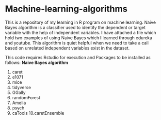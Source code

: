 # Machine-learning-algorithms
This is a repository of my learning in R program on machine learning. 
Naive Bayes algorithm is a classifier used to identify the dependent or target variable 
with the help of independent variables. I have attached a file which hold two examples
of using Naive Bayes which I learned through edureka and youtube. This algorithm is 
quiet helpful when we need to take a call based on unrelated independent variables 
exist in the dataset.

This code requires Rstudio for execution
and Packages to be installed as follows:
**Naive Bayes algorithm**
1. caret
2. e1071
3. mice
4. tidyverse
5. GGally
6. randomForest
7. Amelia
8. psych
9. caTools
10.caretEnsemble
